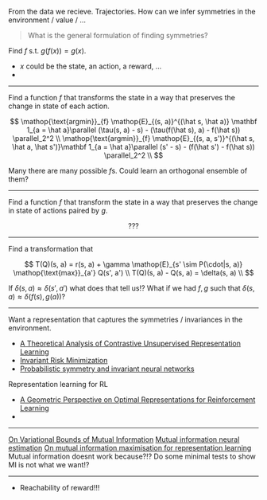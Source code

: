 From the data we recieve. Trajectories. How can we infer symmetries in the environment / value / ...

> What is the general formulation of finding symmetries?

Find $f$ s.t. $g(f(x)) = g(x)$.
- $x$ could be the state, an action, a reward, ...
-

***

Find a function $f$ that transforms the state in a way that preserves the change in state of each action.

$$
\mathop{\text{argmin}}_{f} \mathop{E}_{(s, a)}^{(\hat s, \hat a)} \mathbf 1_{a = \hat a}\parallel (\tau(s, a) - s) - (\tau(f(\hat s), a) - f(\hat s)) \parallel_2^2 \\
\mathop{\text{argmin}}_{f} \mathop{E}_{(s, a, s')}^{(\hat s, \hat a, \hat s')}\mathbf 1_{a = \hat a}\parallel (s' - s) - (f(\hat s') - f(\hat s)) \parallel_2^2 \\
$$

Many there are many possible $f$s. Could learn an orthogonal ensemble of them?

***

Find a function $f$ that transform the state in a way that preserves the change in state of actions paired by $g$.

$$
???
$$


***

Find a transformation that

$$
T(Q)(s, a) = r(s, a) +  \gamma \mathop{E}_{s' \sim P(\cdot|s, a)} \mathop{\text{max}}_{a'} Q(s', a') \\
T(Q)(s, a) - Q(s, a) = \delta(s, a) \\
$$

If $\delta(s, a) \approx \delta(s', a')$ what does that tell us!?
What if we had $f, g$ such that $\delta(s, a) \approx \delta(f(s), g(a))$?


***
Want a representation that captures the symmetries / invariances in the environment.

- [A Theoretical Analysis of Contrastive Unsupervised Representation Learning](https://arxiv.org/abs/1902.09229)
- [Invariant Risk Minimization](https://arxiv.org/abs/1907.02893)
- [Probabilistic symmetry and invariant neural networks](https://arxiv.org/abs/1901.06082)

Representation learning for RL

- [A Geometric Perspective on Optimal Representations for Reinforcement Learning](https://arxiv.org/abs/1901.11530)
- []()


***
[On Variational Bounds of Mutual Information](https://arxiv.org/abs/1905.06922)
[Mutual information neural estimation](https://arxiv.org/abs/1801.04062)
[On mutual information maximisation for representation learning](https://arxiv.org/abs/1907.13625)
Mutual information doesnt work because?!?
Do some minimal tests to show MI is not what we want!?


***

- Reachability of reward!!!
